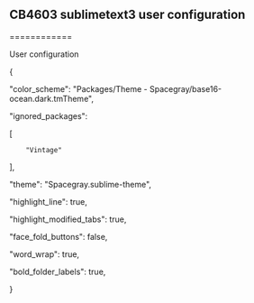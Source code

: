## CB4603 sublimetext3 user configuration
============

User configuration

{

"color_scheme": "Packages/Theme - Spacegray/base16-ocean.dark.tmTheme",

"ignored_packages":

[	

		"Vintage"

],

"theme": "Spacegray.sublime-theme",

"highlight_line": true,

"highlight_modified_tabs": true, 

"face_fold_buttons": false,

"word_wrap": true,

"bold_folder_labels": true,
	
}
